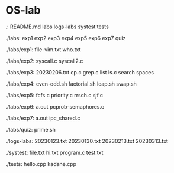 # OS-lab
.:
README.md
labs
logs-labs
systest
tests

./labs:
exp1
exp2
exp3
exp4
exp5
exp6
exp7
quiz

./labs/exp1:
file-vim.txt
who.txt

./labs/exp2:
syscall.c
syscall2.c

./labs/exp3:
20230206.txt
cp.c
grep.c
list
ls.c
search
spaces

./labs/exp4:
even-odd.sh
factorial.sh
leap.sh
swap.sh

./labs/exp5:
fcfs.c
priority.c
rrsch.c
sjf.c

./labs/exp6:
a.out
pcprob-semaphores.c

./labs/exp7:
a.out
ipc_shared.c

./labs/quiz:
prime.sh

./logs-labs:
20230123.txt
20230130.txt
20230213.txt
20230313.txt

./systest:
file.txt
hi.txt
program.c
test.txt

./tests:
hello.cpp
kadane.cpp
